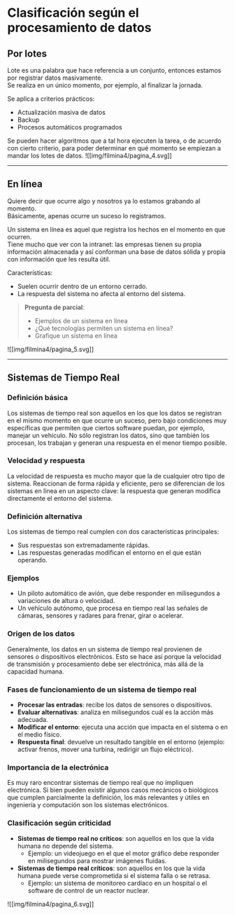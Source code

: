 # Clasificación según el procesamiento de datos

## Por lotes
Lote es una palabra que hace referencia a un conjunto, entonces estamos por registrar datos masivamente.  
Se realiza en un único momento, por ejemplo, al finalizar la jornada.  

Se aplica a criterios prácticos:  
- Actualización masiva de datos  
- Backup  
- Procesos automáticos programados  

Se pueden hacer algoritmos que a tal hora ejecuten la tarea, o de acuerdo con cierto criterio, para poder determinar en qué momento se empiezan a mandar los lotes de datos.
![[img/filmina4/pagina_4.svg]]


---

## En línea
Quiere decir que ocurre algo y nosotros ya lo estamos grabando al momento.  
Básicamente, apenas ocurre un suceso lo registramos.  

Un sistema en línea es aquel que registra los hechos en el momento en que ocurren.  
Tiene mucho que ver con la intranet: las empresas tienen su propia información almacenada y así conforman una base de datos sólida y propia con información que les resulta útil.  

Características:  
- Suelen ocurrir dentro de un entorno cerrado.  
- La respuesta del sistema no afecta al entorno del sistema.  

> **Pregunta de parcial**:  
> - Ejemplos de un sistema en línea  
> - ¿Qué tecnologías permiten un sistema en línea?  
> - Grafique un sistema en línea  

![[img/filmina4/pagina_5.svg]]

---

## Sistemas de Tiempo Real

### Definición básica  
Los sistemas de tiempo real son aquellos en los que los datos se registran en el mismo momento en que ocurre un suceso, pero bajo condiciones muy específicas que permiten que ciertos software puedan, por ejemplo, manejar un vehículo. No sólo registran los datos, sino que también los procesan, los trabajan y generan una respuesta en el menor tiempo posible.  

### Velocidad y respuesta  
La velocidad de respuesta es mucho mayor que la de cualquier otro tipo de sistema. Reaccionan de forma rápida y eficiente, pero se diferencian de los sistemas en línea en un aspecto clave: la respuesta que generan modifica directamente el entorno del sistema.  

### Definición alternativa  
Los sistemas de tiempo real cumplen con dos características principales:  
- Sus respuestas son extremadamente rápidas.  
- Las respuestas generadas modifican el entorno en el que están operando.  

### Ejemplos  
- Un piloto automático de avión, que debe responder en milisegundos a variaciones de altura o velocidad.  
- Un vehículo autónomo, que procesa en tiempo real las señales de cámaras, sensores y radares para frenar, girar o acelerar.  

### Origen de los datos  
Generalmente, los datos en un sistema de tiempo real provienen de sensores o dispositivos electrónicos. Esto se hace así porque la velocidad de transmisión y procesamiento debe ser electrónica, más allá de la capacidad humana.  

### Fases de funcionamiento de un sistema de tiempo real  
- **Procesar las entradas**: recibe los datos de sensores o dispositivos.  
- **Evaluar alternativas**: analiza en milisegundos cuál es la acción más adecuada.  
- **Modificar el entorno**: ejecuta una acción que impacta en el sistema o en el medio físico.  
- **Respuesta final**: devuelve un resultado tangible en el entorno (ejemplo: activar frenos, mover una turbina, redirigir un flujo eléctrico).  

### Importancia de la electrónica  
Es muy raro encontrar sistemas de tiempo real que no impliquen electrónica. Si bien pueden existir algunos casos mecánicos o biológicos que cumplen parcialmente la definición, los más relevantes y útiles en ingeniería y computación son los sistemas electrónicos.  

### Clasificación según criticidad  
- **Sistemas de tiempo real no críticos**: son aquellos en los que la vida humana no depende del sistema.  
  - Ejemplo: un videojuego en el que el motor gráfico debe responder en milisegundos para mostrar imágenes fluidas.  
- **Sistemas de tiempo real críticos**: son aquellos en los que la vida humana puede verse comprometida si el sistema falla o se retrasa.  
  - Ejemplo: un sistema de monitoreo cardíaco en un hospital o el software de control de un reactor nuclear.  

![[img/filmina4/pagina_6.svg]]

